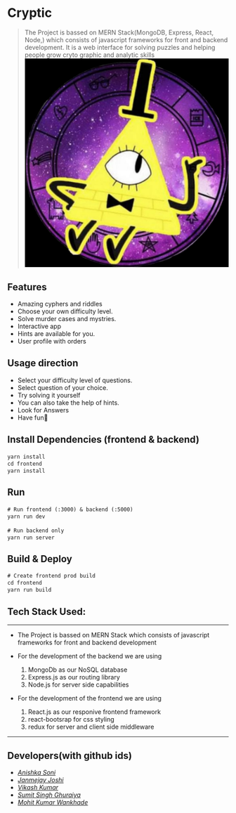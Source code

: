 # Cryptic

> The Project is bassed on MERN Stack(MongoDB, Express, React, Node,) which consists of javascript frameworks for front and backend development.
> It is a web interface for solving puzzles and helping people grow cryto graphic and analytic skills
>![cryptic](https://github.com/Janmejay-Joshi/cryptic/blob/main/uploads/logo.jpeg)


## Features

- Amazing cyphers and riddles 
- Choose your own difficulty level.
- Solve murder cases and mystries.
- Interactive app
- Hints are available for you.
- User profile with orders


## Usage direction

- Select your difficulty level of questions.
- Select question of your choice.
- Try solving it yourself
- You can also take the help of hints.
- Look for Answers
- Have fun🥳


## Install Dependencies (frontend & backend)

```
yarn install
cd frontend
yarn install
```

## Run

```
# Run frontend (:3000) & backend (:5000)
yarn run dev

# Run backend only
yarn run server
```

## Build & Deploy

```
# Create frontend prod build
cd frontend
yarn run build
```

## Tech Stack Used:

---

- The Project is bassed on MERN Stack which consists of javascript frameworks for front and backend development

- For the development of the backend we are using
        
    1. MongoDb as our NoSQL database
    2. Express.js as our routing library
    3. Node.js for server side capabilities

- For the development of the frontend we are using

    1. React.js as our responive frontend framework
    2. react-bootsrap for css styling
    3. redux for server and client side middleware
---


## Developers(with github ids)

- [_Anishka Soni_](https://www.github.com/theani20)
- [_Janmejay Joshi_](https://www.github.com/Janmejay-Joshi)
- [_Vikash Kumar_](https://www.github.com/Codefreak69)
- [_Sumit Singh Ghuraiya_](https://www.github.com/sumitsinghghuraiya)
- [_Mohit Kumar Wankhade_](https://www.github.com/Mohit-Wankhade)

 
